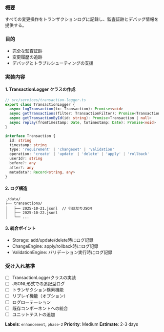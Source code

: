 ### 概要

すべての変更操作をトランザクションログに記録し、監査証跡とデバッグ情報を提供する。

### 目的

- 完全な監査証跡
- 変更履歴の追跡
- デバッグとトラブルシューティングの支援

### 実装内容

#### 1. TransactionLogger クラスの作成

```typescript
// src/services/transaction-logger.ts
export class TransactionLogger {
  async logTransaction(tx: Transaction): Promise<void>
  async getTransactions(filter: TransactionFilter): Promise<Transaction[]>
  async getTransactionById(id: string): Promise<Transaction | null>
  async replay(fromTimestamp: Date, toTimestamp: Date): Promise<void>
}

interface Transaction {
  id: string
  timestamp: string
  type: 'requirement' | 'changeset' | 'validation'
  operation: 'create' | 'update' | 'delete' | 'apply' | 'rollback'
  userId?: string
  before?: any
  after?: any
  metadata?: Record<string, any>
}
```

#### 2. ログ構造

```
./data/
├── transactions/
│   ├── 2025-10-21.jsonl  // 行区切りJSON
│   ├── 2025-10-22.jsonl
│   └── ...
```

#### 3. 統合ポイント

- Storage: add/update/delete時にログ記録
- ChangeEngine: apply/rollback時にログ記録
- ValidationEngine: バリデーション実行時にログ記録

### 受け入れ基準

- [ ] TransactionLoggerクラスの実装
- [ ] JSONL形式での追記型ログ
- [ ] トランザクション検索機能
- [ ] リプレイ機能（オプション）
- [ ] ログローテーション
- [ ] 既存コンポーネントへの統合
- [ ] ユニットテストの追加

**Labels**: `enhancement`, `phase-2`
**Priority**: Medium
**Estimate**: 2-3 days
